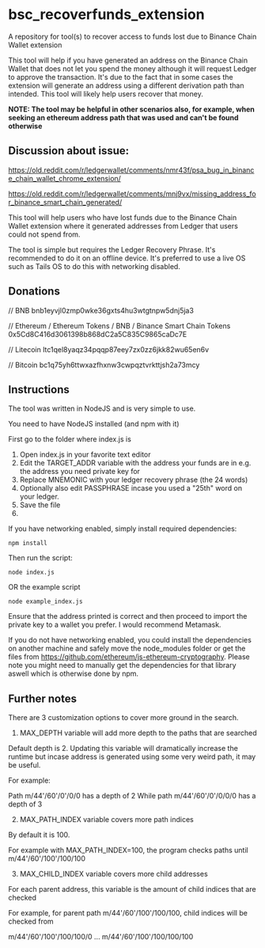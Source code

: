 # bsc_recoverfunds_extension

A repository for tool(s) to recover access to funds lost due to Binance Chain Wallet extension

This tool will help if you have generated an address on the Binance Chain Wallet that does not let you spend the money although it will request Ledger to approve the transaction. It's due to the fact that in some cases the extension will generate an address using a different derivation path than intended. This tool will likely help users recover that money.

**NOTE: The tool may be helpful in other scenarios also, for example, when seeking an ethereum address path that was used and can't be found otherwise**

## Discussion about issue:

https://old.reddit.com/r/ledgerwallet/comments/nmr43f/psa_bug_in_binance_chain_wallet_chrome_extension/

https://old.reddit.com/r/ledgerwallet/comments/mnj9vx/missing_address_for_binance_smart_chain_generated/

This tool will help users who have lost funds due to the Binance Chain Wallet extension where
it generated addresses from Ledger that users could not spend from.

The tool is simple but requires the Ledger Recovery Phrase. It's recommended to do it on an offline device. It's preferred to use
a live OS such as Tails OS to do this with networking disabled.

## Donations

// BNB
bnb1eyvjl0zmp0wke36gxts4hu3wtgtnpw5dnj5ja3

// Ethereum / Ethereum Tokens / BNB / Binance Smart Chain Tokens
0x5Cd8C416d3061398b868dC2a5C835C9865caDc7E

// Litecoin
ltc1qel8yaqz34pqqp87eey7zx0zz6jkk82wu65en6v

// Bitcoin
bc1q75yh6ttwxazfhxnw3cwpqztvrkttjsh2a73mcy

## Instructions

The tool was written in NodeJS and is very simple to use.

You need to have NodeJS installed (and npm with it)

First go to the folder where index.js is

1. Open index.js in your favorite text editor
2. Edit the TARGET_ADDR variable with the address your funds are in e.g. the address you need private key for
3. Replace MNEMONIC with your ledger recovery phrase (the 24 words)
4. Optionally also edit PASSPHRASE incase you used a "25th" word on your ledger.
5. Save the file
6. 
If you have networking enabled, simply install required dependencies:
```
npm install
```

Then run the script:
```
node index.js
```

OR the example script
```
node example_index.js
```

Ensure that the address printed is correct and then proceed to import the private key to a wallet you prefer. I would recommend Metamask.

If you do not have networking enabled, you could install the dependencies on another machine and safely move the node_modules folder or get the files from https://github.com/ethereum/js-ethereum-cryptography. Please note you might need to manually get the dependencies for that library aswell which is otherwise done by npm.

## Further notes

There are 3 customization options to cover more ground in the search.

1. MAX_DEPTH variable will add more depth to the paths that are searched

Default depth is 2. Updating this variable will dramatically increase the runtime but
incase address is generated using some very weird path, it may be useful.

For example:

Path m/44'/60'/0'/0/0 has a depth of 2
While path m/44'/60'/0'/0/0/0 has a depth of 3

2. MAX_PATH_INDEX variable covers more path indices

By default it is 100.

For example with MAX_PATH_INDEX=100, the program checks paths until m/44'/60'/100'/100/100

3. MAX_CHILD_INDEX variable covers more child addresses

For each parent address, this variable is the amount of child indices that are checked

For example, for parent path m/44'/60'/100'/100/100, child indices will be checked from

m/44'/60'/100'/100/100/0 ... m/44'/60'/100'/100/100/100
